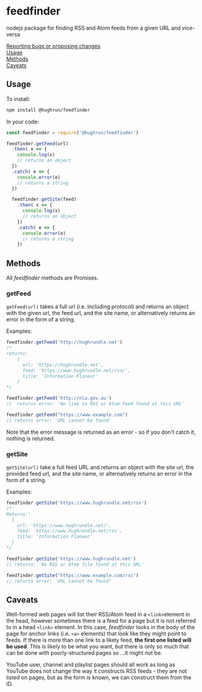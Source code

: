 # feedfinder

nodejs package for finding RSS and Atom feeds from a given URL and vice-versa

[Reporting bugs or proposing changes](contributing.md)  
[Usage](#usage)  
[Methods](#methods)  
[Caveats](#caveats)

## Usage

To install:

```bash
npm install @hughrun/feedfinder
```

In your code:

```javascript
const feedfinder = require('@hughrun/feedfinder')

feedfinder.getFeed(url)
  .then( x => {
    console.log(x)
    // returns an object
  })
  .catch( e => {
    console.error(e)
    // returns a string
  })

  feedfinder.getSite(feed)
    .then( x => {
      console.log(x)
      // returns an object
    })
    .catch( e => {
      console.error(e)
      // returns a string
    })
```

## Methods

All _feedfinder_ methods are Promises.

### getFeed

`getFeed(url)` takes a full url (i.e. including protocol) and returns an object with the given url, the feed url, and the site name, or alternatively returns an error in the form of a string.

Examples:

```javascript
feedfinder.getFeed('http://hughrundle.net')
/*  
returns:
    {
      url: 'https://hughrundle.net',
      feed: 'https://www.hughrundle.net/rss/',
      title: 'Information Flaneur'
    }
*/

feedfinder.getFeed('http://nla.gov.au')
//  returns error: 'No link to RSS or Atom feed found at this URL'

feedfinder.getFeed("https://www.example.com")
// returns error: 'URL cannot be found'

```

Note that the error message is returned as an error - so if you don't catch it, nothing is returned.

### getSite

`getSite(url)` take a full feed URL and returns an object with the site url, the provided feed url, and the site name, or alternatively returns an error in the form of a string.

Examples:

```javascript
feedfinder.getSite('https://www.hughrundle.net/rss')
/*
Returns:'
  {
    url: 'https://www.hughrundle.net/',
    feed: 'https://www.hughrundle.net/rss',
    title: 'Information Flaneur'
  }
*/

feedfinder.getSite('https://www.hughrundle.net')
// returns: 'No RSS or Atom file found at this URL'

feedfinder.getSite("https://www.example.com/rss")
// returns error: 'URL cannot be found'

```

## Caveats

Well-formed web pages will list their RSS/Atom feed in a `<link>`element in the head, however sometimes there is a feed for a page but it is not referred to in a head `<link>` element. In this case, _feedfinder_ looks in the body of the page for anchor links (i.e. `<a>` elements) that look like they might point to feeds. If there is more than one link to a likely feed, **the first one listed will be used**. This is likely to be what you want, but there is only so much that can be done with poorly-structured pages so ...it might not be.

YouTube user, channel and playlist pages should all work as long as YouTube does not change the way it constructs RSS feeds - they are not listed on pages, but as the form is known, we can construct them from the ID.
